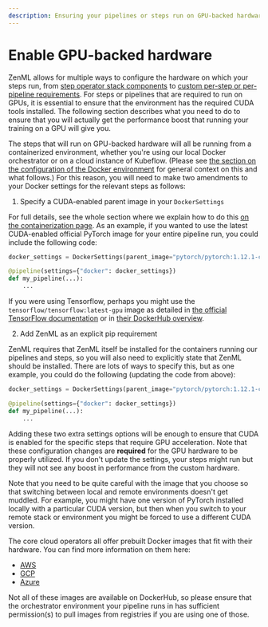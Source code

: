 ```yaml
---
description: Ensuring your pipelines or steps run on GPU-backed hardware.
---
```


# Enable GPU-backed hardware

ZenML allows for multiple ways to configure the hardware on which your steps run, from [step operator stack components](broken-reference) to [custom per-step or per-pipeline requirements](broken-reference). For steps or pipelines that are required to run on GPUs, it is essential to ensure that the environment has the required CUDA tools installed. The following section describes what you need to do to ensure that you will actually get the performance boost that running your training on a GPU will give you.

The steps that will run on GPU-backed hardware will all be running from a containerized environment, whether you're using our local Docker orchestrator or on a cloud instance of Kubeflow. (Please see [the section on the configuration of the Docker environment](broken-reference) for general context on this and what follows.) For this reason, you will need to make two amendments to your Docker settings for the relevant steps as follows:

1. Specify a CUDA-enabled parent image in your `DockerSettings`

For full details, see the whole section where we explain how to do this [on the containerization page](broken-reference). As an example, if you wanted to use the latest CUDA-enabled official PyTorch image for your entire pipeline run, you could include the following code:

```python
docker_settings = DockerSettings(parent_image="pytorch/pytorch:1.12.1-cuda11.3-cudnn8-runtime")

@pipeline(settings={"docker": docker_settings})
def my_pipeline(...):
    ...
```

If you were using Tensorflow, perhaps you might use the `tensorflow/tensorflow:latest-gpu` image as detailed in [the official TensorFlow documentation](https://www.tensorflow.org/install/docker#gpu\_support) or in [their DockerHub overview](https://hub.docker.com/r/tensorflow/tensorflow).

2. Add ZenML as an explicit pip requirement

ZenML requires that ZenML itself be installed for the containers running our pipelines and steps, so you will also need to explicitly state that ZenML should be installed. There are lots of ways to specify this, but as one example, you could do the following (updating the code from above):

```python
docker_settings = DockerSettings(parent_image="pytorch/pytorch:1.12.1-cuda11.3-cudnn8-runtime", requirements=["zenml==0.20.5", "torchvision"])

@pipeline(settings={"docker": docker_settings})
def my_pipeline(...):
    ...
```

Adding these two extra settings options will be enough to ensure that CUDA is enabled for the specific steps that require GPU acceleration. Note that these configuration changes are **required** for the GPU hardware to be properly utilized. If you don't update the settings, your steps might run but they will not see any boost in performance from the custom hardware.

Note that you need to be quite careful with the image that you choose so that switching between local and remote environments doesn't get muddled. For example, you might have one version of PyTorch installed locally with a particular CUDA version, but then when you switch to your remote stack or environment you might be forced to use a different CUDA version.

The core cloud operators all offer prebuilt Docker images that fit with their hardware. You can find more information on them here:

* [AWS](https://github.com/aws/deep-learning-containers/blob/master/available\_images.md)
* [GCP](https://cloud.google.com/deep-learning-vm/docs/images)
* [Azure](https://learn.microsoft.com/en-us/azure/machine-learning/concept-prebuilt-docker-images-inference)

Not all of these images are available on DockerHub, so please ensure that the orchestrator environment your pipeline runs in has sufficient permission(s) to pull images from registries if you are using one of those.
